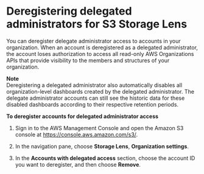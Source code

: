 # Deregistering delegated administrators for S3 Storage Lens<a name="storage_lens_console_organizations_deregistering_delegated_admins"></a>

You can deregister delegate administrator access to accounts in your organization\. When an account is deregistered as a delegated administrator, the account loses authorization to access all read\-only AWS Organizations APIs that provide visibility to the members and structures of your organization\.

**Note**  
 Deregistering a delegated administrator also automatically disables all organization\-level dashboards created by the delegated administrator\.
The delegate administrator accounts can still see the historic data for these disabled dashboards according to their respective retention periods\. 

**To deregister accounts for delegated administrator access**

1. Sign in to the AWS Management Console and open the Amazon S3 console at [https://console\.aws\.amazon\.com/s3/](https://console.aws.amazon.com/s3/)\.

1. In the navigation pane, choose **Storage Lens**, **Organization settings**\.

1. In the **Accounts with delegated access** section, choose the account ID you want to deregister, and then choose **Remove**\.